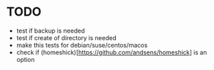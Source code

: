 TODO
====

* test if backup is needed
* test if create of directory is needed
* make this tests for debian/suse/centos/macos
* check if (homeshick)[https://github.com/andsens/homeshick] is an
  option 
